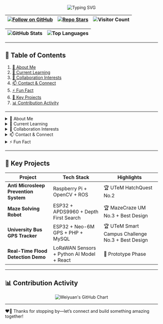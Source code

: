 <!-- 🎉 Welcome Banner -->
<p align="center">
  <img src="https://readme-typing-svg.herokuapp.com?font=Fira+Code&size=30&duration=3000&pause=1000&color=2ECC71&width=600&height=50&lines=Hi+there!+I'm+Weiyuan+Ooi+👋" alt="Typing SVG" />
</p>

<!-- Badges -->
<p align="center">

| <a href="https://github.com/WyOoi"><img src="https://img.shields.io/github/followers/WyOoi?label=Follow&style=social" alt="Follow on GitHub" /></a> | <a href="https://github.com/WyOoi/WyOoi/stargazers"><img src="https://img.shields.io/github/stars/WyOoi/WyOoi?style=social" alt="Repo Stars" /></a> | <img src="https://visitor-badge.glitch.me/badge?page_id=WyOoi.WyOoi" alt="Visitor Count" /> | 
|:---:|:---:|:---:|

</p>

<p align="center">

| <img src="https://github-readme-stats.vercel.app/api?username=WyOoi&show_icons=true&theme=radical&hide_border=true" alt="GitHub Stats" /> | <img src="https://github-readme-stats.vercel.app/api/top-langs?username=WyOoi&layout=compact&theme=radical&hide_border=true" alt="Top Languages" /> |
|:---:|:---:|

</p>

---

## 📖 Table of Contents
1. [👤 About Me](#-about-me)  
2. [🌱 Current Learning](#-current-learning)  
3. [💼 Collaboration Interests](#-collaboration-interests)  
4. [📫 Contact & Connect](#-contact--connect)  
5. [⚡ Fun Fact](#-fun-fact)  
6. [🚀 Key Projects](#-key-projects)  
7. [📊 Contribution Activity](#-contribution-activity)  

---

<details>
<summary id="about-me">👤 About Me</summary>

- 🔭 **Name:** Weiyuan Ooi  
- 🧑‍💻 **Role:** Computer Engineer & Robotics Enthusiast  
- 🌍 **Location:** Kuala Lumpur, Malaysia  
- 🔗 **Pronouns:** He/Him  
</details>

<details>
<summary id="current-learning">🌱 Current Learning</summary>

- 📡 **Advanced IoT Architectures** with ESP32 & LoRaWAN  
- 🤖 **Computer Vision** pipelines using YOLOv8 on ROS  
- ⚛️ **Real-Time Systems** optimization in C++  
- 🌐 **Modern Web Dev**: TypeScript, React, Next.js, & Tailwind CSS  
</details>

<details>
<summary id="collaboration-interests">💼 Collaboration Interests</summary>

- 🤝 **Open-Source Robotics** & Automation Frameworks  
- 🌐 **GIS & Disaster-Response Dashboards**  
- 🚗 **Driver Safety Systems** & Microsleep Prevention  
- 🛰️ **Real-Time Telemetry** & Sensor-Fusion Tooling  
</details>

<details>
<summary id="contact--connect">📫 Contact & Connect</summary>

- 📧 **Email:** [weiyuanooi88@gmail.com](mailto:weiyuanooi88@gmail.com)  
- 🔗 **LinkedIn:** [linkedin.com/in/yourprofile](https://linkedin.com/in/yourprofile)  
- 🐦 **Twitter:** [@YourHandle](https://twitter.com/YourHandle)  
- 💬 **Discord/Slack:** `Weiyuan#1234`  
</details>

<details>
<summary id="fun-fact">⚡ Fun Fact</summary>

I once programmed an **ESP32** to play _Tetris_ on an OLED screen—and it even keeps your high-score in flash memory!  
</details>

---

## 🚀 Key Projects

| Project                                | Tech Stack                                    | Highlights                           |
|----------------------------------------|-----------------------------------------------|--------------------------------------|
| **Anti Microsleep Prevention System**  | Raspberry Pi + OpenCV + ROS                   | 🏆 UTeM HatchQuest No.2              |
| **Maze Solving Robot**                  | ESP32 + APDS9960 + Depth First Search        | 🏆 MazeCraze UM No.3 + Best Design   |
| **University Bus GPS Tracker**         | ESP32 + Neo-6M GPS + PHP + MySQL              | 🏆 UTeM Smart Campus Challenge No.3 + Best Design |
| **Real-Time Flood Detection Demo**     | LoRaWAN Sensors + Python AI Model + React     | 🔬 Prototype Phase             |

---

## 📊 Contribution Activity

<p align="center">
  <img src="https://ghchart.rshah.org/WyOoi?bg_color=ffffff&color=2ECC71&line=2B2D42&point=FF5733" alt="Weiyuan's GitHub Chart" />
</p>

---

❤️‍🔥 Thanks for stopping by—let’s connect and build something amazing together!
